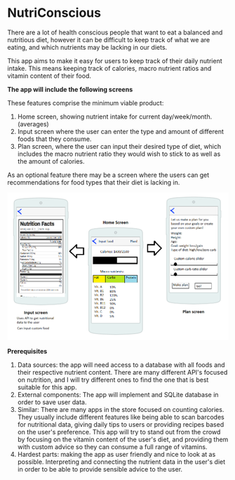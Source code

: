 # NutriConscious
There are a lot of health conscious people that want to eat a balanced and nutritious diet, however it can be difficult to keep track of what we are eating, and which nutrients may be lacking in our diets. 

This app aims to make it easy for users to keep track of their daily nutrient intake. This means keeping track of calories, macro nutrient ratios and vitamin content of their food.

<b>The app will include the following screens</b>

These features comprise the minimum viable product:
1. Home screen, showing nutrient intake for current day/week/month. (averages)
2. Input screen where the user can enter the type and amount of different foods that they consume.
3. Plan screen, where the user can input their desired type of diet, which includes the macro nutrient ratio they would wish to stick to    as well as the amount of calories.

As an optional feature there may be a screen where the users can get recommendations for food types that their diet is lacking in.

![Alt text](/proposal.png?raw=true "Portrait")

<b>Prerequisites</b>

1. Data sources: the app will need access to a database with all foods and their respective nutrient content. There are many different API's focused on nutrition, and I will try different ones to find the one that is best suitable for this app. 
2. External components: The app will implement and SQLite database in order to save user data. 
3. Similar: There are many apps in the store focused on counting calories. They usually include different features like being able to scan barcodes for nutritional data, giving daily tips to users or providing recipes based on the user's preference. This app will try to stand out from the crowd by focusing on the vitamin content of the user's diet, and providing them with custom advice so they can consume a full range of vitamins.
4. Hardest parts: making the app as user friendly and nice to look at as possible. Interpreting and connecting the nutrient data in the user's diet in order to be able to provide sensible advice to the user. 
